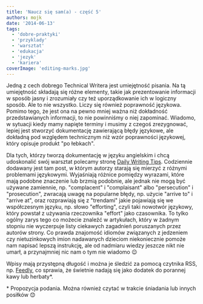```yaml
---
title: 'Naucz się sam(a) - część 5'
authors: mojk
date: '2014-06-13'
tags:
  - 'dobre-praktyki'
  - 'przyklady'
  - 'warsztat'
  - 'edukacja'
  - 'jezyk'
  - 'kariera'
coverImage: 'editing-marks.jpg'
---
```


Jedną z cech dobrego Technical Writera jest umiejętność pisania. Na tą
umiejętność składają się różne elementy, takie jak prezentowanie informacji w
sposób jasny i zrozumiały czy też uporządkowanie ich w logiczny sposób. Ale to
nie wszystko. Liczy się również poprawność językowa. Pomimo tego, że jest ona na
pewno mniej ważna niż dokładność przedstawianych informacji, to nie powinniśmy o
niej zapominać. Wiadomo, w sytuacji kiedy mamy napięte terminy i musimy z czegoś
zrezygnować, lepiej jest stworzyć dokumentację zawierającą błędy językowe, ale
dokładną pod względem technicznym niż wzór poprawności językowej, który opisuje
produkt "po łebkach".

<!--truncate-->

Dla tych, którzy tworzą dokumentację w języku angielskim i chcą udoskonalić swój
warsztat polecamy stronę [Daily Writing Tips](http://www.dailywritingtips.com).
Codziennie dodawany jest tam post, w którym autorzy starają się mierzyć z
różnymi problemami językowymi. Wyjaśniają różnice pomiędzy wyrazami, które mają
podobne znaczenie lub brzmią podobnie, ale jednak nie mogą być używane
zamiennie, np. "complacent" i "complaisant" albo "persecution" i "prosecution",
zwracają uwagę na popularne błędy, np. użycie "arrive to" i "arrive at", oraz
rozprawiają się z "trendami" jakie pojawiają się we współczesnym języku, np.
słowo "efforting", czyli taki nowotwór językowy, który powstał z używania
rzeczownika "effort" jako czasownika. To tylko ogólny zarys tego co możecie
znaleźć w artykułach, który w żadnym stopniu nie wyczerpuje listy ciekawych
zagadnień poruszanych przez autorów strony. Co prawda znajomość idiomów
związanych z jedzeniem czy nietuzinkowych imion nadawanych dzieciom
niekoniecznie pomoże nam napisać lepszą instrukcję, ale od nadmiaru wiedzy
jeszcze nikt nie umarł, a przynajmniej nic nam o tym nie wiadomo 😉

Wpisy mają przystępną długość i można je śledzić za pomocą czytnika RSS, np.
[Feedly](http://feedly.com/#discover), co sprawia, że świetnie nadają się jako
dodatek do porannej kawy lub herbaty\*.

\* Propozycja podania. Można również czytać w trakcie śniadania lub innych
posiłków 😊

